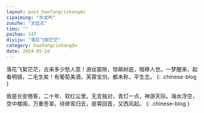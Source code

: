 ```yaml
---
layout: post_haofangcishangdu
cipaiming: "水龙吟"
zuozhe: "文廷式"
timu: ""
paihao: 147
diyiju: "落花飞絮茫茫"
category: haofangcishangdu
date: 2024-05-10
---
```


落花飞絮茫茫，古来多少愁人意！游丝窗隙，惊飙树底，暗移人世。一梦醒来，起看明镜，二毛生矣！有葡萄美酒，芙蓉宝剑，都未称，平生志。
{: .chinese-blog }

我是长安倦客，二十年、软红尘里。无言独对，青灯一点，神游天际。海水浮空，空中楼阁，万重苍翠。待骖鸾归去，层霄回首，又西风起。
{: .chinese-blog }
